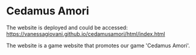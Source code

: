 # Cedamus Amori

The website is deployed and could be accessed: https://vanessagiovani.github.io/cedamusamori/html/index.html

The website is a game website that promotes our game 'Cedamus Amori'.
